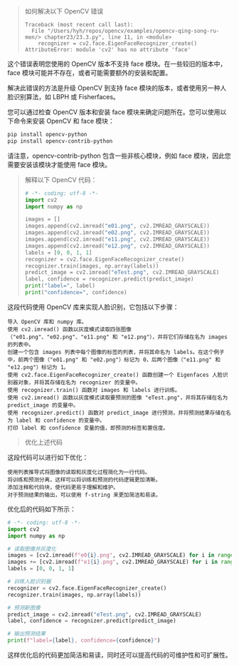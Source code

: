 > 如何解决以下 OpenCV 错误
>
> ```
> Traceback (most recent call last):
>   File "/Users/hyh/repos/opencv/examples/opencv-qing-song-ru-men/> chapter23/23.3.py", line 11, in <module>
>     recognizer = cv2.face.EigenFaceRecognizer_create()
> AttributeError: module 'cv2' has no attribute 'face'
> ```

这个错误表明您使用的 OpenCV 版本不支持 face 模块。在一些较旧的版本中，face 模块可能并不存在，或者可能需要额外的安装和配置。

解决此错误的方法是升级 OpenCV 到支持 face 模块的版本，或者使用另一种人脸识别算法，如 LBPH 或 Fisherfaces。

您可以通过检查 OpenCV 版本和安装 face 模块来确定问题所在。您可以使用以下命令来安装 OpenCV 和 face 模块：

```bash
pip install opencv-python
pip install opencv-contrib-python
```

请注意，opencv-contrib-python 包含一些非核心模块，例如 face 模块，因此您需要安装该模块才能使用 face 模块。

> 解释以下 OpenCV 代码：
>
> ```python
> # -*- coding: utf-8 -*-
> import cv2
> import numpy as np
> 
> images = []
> images.append(cv2.imread("e01.png", cv2.IMREAD_GRAYSCALE))
> images.append(cv2.imread("e02.png", cv2.IMREAD_GRAYSCALE))
> images.append(cv2.imread("e11.png", cv2.IMREAD_GRAYSCALE))
> images.append(cv2.imread("e12.png", cv2.IMREAD_GRAYSCALE))
> labels = [0, 0, 1, 1]
> recognizer = cv2.face.EigenFaceRecognizer_create()
> recognizer.train(images, np.array(labels))
> predict_image = cv2.imread("eTest.png", cv2.IMREAD_GRAYSCALE)
> label, confidence = recognizer.predict(predict_image)
> print("label=", label)
> print("confidence=", confidence)
> ```

这段代码使用 OpenCV 库来实现人脸识别，它包括以下步骤：

    导入 OpenCV 库和 numpy 库。
    使用 cv2.imread() 函数以灰度模式读取四张图像（"e01.png"、"e02.png"、"e11.png" 和 "e12.png"），并将它们存储在名为 images 的列表中。
    创建一个包含 images 列表中每个图像的标签的列表，并将其命名为 labels。在这个例子中，前两个图像（"e01.png" 和 "e02.png"）标记为 0，后两个图像（"e11.png" 和 "e12.png"）标记为 1。
    使用 cv2.face.EigenFaceRecognizer_create() 函数创建一个 Eigenfaces 人脸识别器对象，并将其存储在名为 recognizer 的变量中。
    使用 recognizer.train() 函数对 images 和 labels 进行训练。
    使用 cv2.imread() 函数以灰度模式读取要预测的图像 "eTest.png"，并将其存储在名为 predict_image 的变量中。
    使用 recognizer.predict() 函数对 predict_image 进行预测，并将预测结果存储在名为 label 和 confidence 的变量中。
    打印 label 和 confidence 变量的值，即预测的标签和置信度。

> 优化上述代码

这段代码可以进行如下优化：

    使用列表推导式将图像的读取和灰度化过程简化为一行代码。
    将训练和预测分离，这样可以将训练和预测的代码逻辑更加清晰。
    添加注释和代码块，使代码更易于理解和维护。
    对于预测结果的输出，可以使用 f-string 来更加简洁和易读。

优化后的代码如下所示：

```python
# -*- coding: utf-8 -*-
import cv2
import numpy as np

# 读取图像并灰度化
images = [cv2.imread(f"e0{i}.png", cv2.IMREAD_GRAYSCALE) for i in range(1, 3)]
images += [cv2.imread(f"e1{i}.png", cv2.IMREAD_GRAYSCALE) for i in range(1, 3)]
labels = [0, 0, 1, 1]

# 训练人脸识别器
recognizer = cv2.face.EigenFaceRecognizer_create()
recognizer.train(images, np.array(labels))

# 预测新图像
predict_image = cv2.imread("eTest.png", cv2.IMREAD_GRAYSCALE)
label, confidence = recognizer.predict(predict_image)

# 输出预测结果
print(f"label={label}, confidence={confidence}")
```

这样优化后的代码更加简洁和易读，同时还可以提高代码的可维护性和可扩展性。
